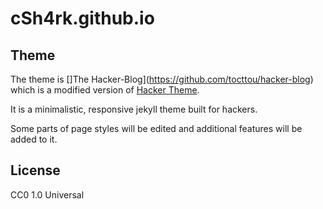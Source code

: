 # cSh4rk.github.io

## Theme 
The theme is []The Hacker-Blog](https://github.com/tocttou/hacker-blog) which is a modified version of [Hacker Theme](https://github.com/pages-themes/hacker).

It is a minimalistic, responsive jekyll theme built for hackers.
 
Some parts of page styles will be edited and additional features will be added to it. 

## License
CC0 1.0 Universal
